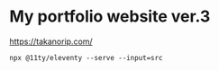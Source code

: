 # My portfolio website ver.3

https://takanorip.com/

```
npx @11ty/eleventy --serve --input=src
```
